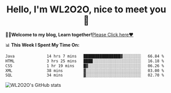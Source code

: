 <h1 align = "center">Hello, I'm WL2O2O, nice to meet you 👋</h1>

🧑‍💻**Welcome to my blog, Learn together!**[Please Click here❤️](https://wl2o2o.github.io)

📊 **This Week I Spent My Time On:**
<!--START_SECTION:waka-->

```txt
Java              14 hrs 7 mins   ████████████████▓░░░░░░░░   66.84 %
HTML              3 hrs 25 mins   ████░░░░░░░░░░░░░░░░░░░░░   16.18 %
CSS               1 hr 19 mins    █▓░░░░░░░░░░░░░░░░░░░░░░░   06.26 %
XML               38 mins         ▓░░░░░░░░░░░░░░░░░░░░░░░░   03.00 %
SQL               34 mins         ▓░░░░░░░░░░░░░░░░░░░░░░░░   02.70 %
```

<!--END_SECTION:waka-->

![WL2O2O's GitHub stats](https://github-readme-stats.vercel.app/api?username=wl2o2o&show_icons=true)


<!--
**WL2O2O/WL2O2O** is a ✨ _special_ ✨ repository because its `README.md` (this file) appears on your GitHub profile.

Here are some ideas to get you started:

- 🔭 I’m currently working on ...
- 🌱 I’m currently learning ...
- 👯 I’m looking to collaborate on ...
- 🤔 I’m looking for help with ...
- 💬 Ask me about ...
- 📫 How to reach me: ...
- 😄 Pronouns: ...
- ⚡ Fun fact: ...
-->

